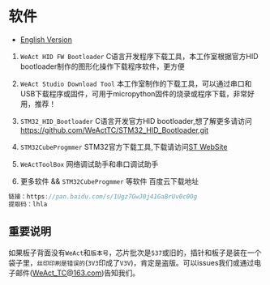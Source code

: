 # 软件

* [English Version](./README.md)

1. `WeAct HID FW Bootloader` C语言开发程序下载工具，本工作室根据官方HID bootloader制作的图形化操作下载程序软件，更方便

2. `WeAct Studio Download Tool` 本工作室制作的下载工具，可以通过串口和USB下载程序或固件，可用于micropython固件的烧录或程序下载，非常好用，推荐！

3. `STM32_HID_Bootloader` C语言开发官方HID bootloader,想了解更多请访问
 <https://github.com/WeActTC/STM32_HID_Bootloader.git>

4. `STM32CubeProgmmer` STM32官方下载工具,下载请访问[ST WebSite](https://www.st.com/content/st_com/en/products/development-tools/software-development-tools/stm32-software-development-tools/stm32-programmers/stm32cubeprog.html)

5. `WeActToolBox` 网络调试助手和串口调试助手

6. 更多软件 && `STM32CubeProgmmer` 等软件 百度云下载地址

``` c
链接：https://pan.baidu.com/s/1Ugz7GwJ0j41GaBrUv0c0Og 
提取码：lhla
```

## 重要说明

如果板子背面没有`WeAct`和`版本号`，芯片批次是`537`或旧的，插针和板子是装在一个袋子里，`丝印印刷是错误的`(`3V3`印成了`V3V`)，肯定是盗版。可以issues我们或通过电子邮件(WeAct_TC@163.com)告知我们。
